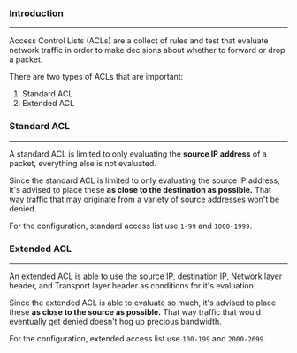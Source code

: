 ### Introduction
---
Access Control Lists (ACLs) are a collect of rules and test that evaluate network traffic in order to make decisions about whether to forward or drop a packet. 

There are two types of ACLs that are important:
1. Standard ACL
2. Extended ACL

### Standard ACL
---
A standard ACL is limited to only evaluating the **source IP address** of a packet, everything else is not evaluated. 

Since the standard ACL is limited to only evaluating the source IP address, it's advised to place these **as close to the destination as possible.** That way traffic that may originate from a variety of source addresses won't be denied. 

For the configuration, standard access list use `1-99` and `1000-1999`.

### Extended ACL
---
An extended ACL is able to use the source IP, destination IP, Network layer header, and Transport layer header as conditions for it's evaluation. 

Since the extended ACL is able to evaluate so much, it's advised to place these **as close to the source as possible.** That way traffic that would eventually get denied doesn't hog up precious bandwidth.

For the configuration, extended access list use `100-199` and `2000-2699`.